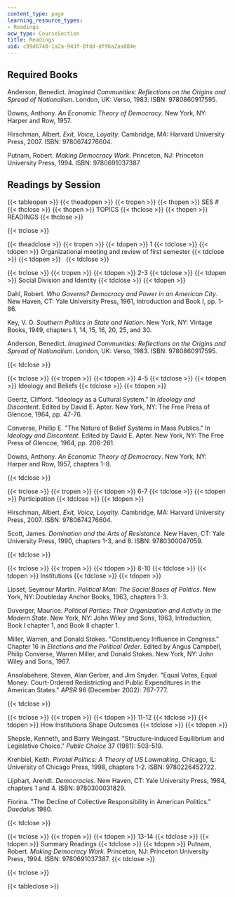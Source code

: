 ```yaml
---
content_type: page
learning_resource_types:
- Readings
ocw_type: CourseSection
title: Readings
uid: c99d6740-1a2a-943f-8fdd-df96a2aa884e
---
```


Required Books
--------------

Anderson, Benedict. _Imagined Communities: Reflections on the Origins and Spread of Nationalism_. London, UK: Verso, 1983. ISBN: 9780860917595.

Downs, Anthony. _An Economic Theory of Democracy_. New York, NY: Harper and Row, 1957.

Hirschman, Albert. _Exit, Voice, Loyalty_. Cambridge, MA: Harvard University Press, 2007. ISBN: 9780674276604.

Putnam, Robert. _Making Democracy Work_. Princeton, NJ: Princeton University Press, 1994. ISBN: 9780691037387.

Readings by Session
-------------------

{{< tableopen >}}
{{< theadopen >}}
{{< tropen >}}
{{< thopen >}}
SES #
{{< thclose >}}
{{< thopen >}}
TOPICS
{{< thclose >}}
{{< thopen >}}
READINGS
{{< thclose >}}

{{< trclose >}}

{{< theadclose >}}
{{< tropen >}}
{{< tdopen >}}
1
{{< tdclose >}}
{{< tdopen >}}
Organizational meeting and review of first semester
{{< tdclose >}}
{{< tdopen >}}
 
{{< tdclose >}}

{{< trclose >}}
{{< tropen >}}
{{< tdopen >}}
2-3
{{< tdclose >}}
{{< tdopen >}}
Social Division and Identity
{{< tdclose >}}
{{< tdopen >}}


Dahl, Robert. _Who Governs? Democracy and Power in an American City_. New Haven, CT: Yale University Press, 1961, Introduction and Book I, pp. 1-86.

Key, V. O. _Southern Politics in State and Nation_. New York, NY: Vintage Books, 1949, chapters 1, 14, 15, 16, 20, 25, and 30.

Anderson, Benedict. _Imagined Communities: Reflections on the Origins and Spread of Nationalism_. London, UK: Verso, 1983. ISBN: 9780860917595.


{{< tdclose >}}

{{< trclose >}}
{{< tropen >}}
{{< tdopen >}}
4-5
{{< tdclose >}}
{{< tdopen >}}
Ideology and Beliefs
{{< tdclose >}}
{{< tdopen >}}


Geertz, Clifford. "Ideology as a Cultural System." In _Ideology and Discontent_. Edited by David E. Apter. New York, NY: The Free Press of Glencoe, 1964, pp. 47-76.

Converse, Phillip E. "The Nature of Belief Systems in Mass Publics." In _Ideology and Discontent_. Edited by David E. Apter. New York, NY: The Free Press of Glencoe, 1964, pp. 206-261.

Downs, Anthony. _An Economic Theory of Democracy_. New York, NY: Harper and Row, 1957, chapters 1-8.


{{< tdclose >}}

{{< trclose >}}
{{< tropen >}}
{{< tdopen >}}
6-7
{{< tdclose >}}
{{< tdopen >}}
Participation
{{< tdclose >}}
{{< tdopen >}}


Hirschman, Albert. _Exit, Voice, Loyalty_. Cambridge, MA: Harvard University Press, 2007. ISBN: 9780674276604.

Scott, James. _Domination and the Arts of Resistance_. New Haven, CT: Yale University Press, 1990, chapters 1-3, and 8. ISBN: 9780300047059.


{{< tdclose >}}

{{< trclose >}}
{{< tropen >}}
{{< tdopen >}}
8-10
{{< tdclose >}}
{{< tdopen >}}
Institutions
{{< tdclose >}}
{{< tdopen >}}


Lipset, Seymour Martin. _Political Man: The Social Bases of Politics_. New York, NY: Doubleday Anchor Books, 1963, chapters 1-3.

Duverger, Maurice. _Political Parties: Their Organization and Activity in the Modern State_. New York, NY: John Wiley and Sons, 1963, Introduction, Book I chapter 1, and Book II chapter 1.

Miller, Warren, and Donald Stokes. "Constituency Influence in Congress." Chapter 16 in _Elections and the Political Order_. Edited by Angus Campbell, Philip Converse, Warren Miller, and Donald Stokes. New York, NY: John Wiley and Sons, 1967.

Ansolabehere, Steven, Alan Gerber, and Jim Snyder. "Equal Votes, Equal Money: Court-Ordered Redistricting and Public Expenditures in the American States." _APSR_ 96 (December 2002): 767-777.


{{< tdclose >}}

{{< trclose >}}
{{< tropen >}}
{{< tdopen >}}
11-12
{{< tdclose >}}
{{< tdopen >}}
How Institutions Shape Outcomes
{{< tdclose >}}
{{< tdopen >}}


Shepsle, Kenneth, and Barry Weingast. "Structure-induced Equilibrium and Legislative Choice." _Public Choice_ 37 (1981): 503-519.

Krehbiel, Keith. _Pivotal Politics: A Theory of US Lawmaking_. Chicago, IL: University of Chicago Press, 1998, chapters 1-2. ISBN: 9780226452722.

Lijphart, Arendt. _Democracies_. New Haven, CT: Yale University Press, 1984, chapters 1 and 4. ISBN: 9780300031829.

Fiorina. "The Decline of Collective Responsibility in American Politics." _Daedalus_ 1980.


{{< tdclose >}}

{{< trclose >}}
{{< tropen >}}
{{< tdopen >}}
13-14
{{< tdclose >}}
{{< tdopen >}}
Summary Readings
{{< tdclose >}}
{{< tdopen >}}
Putnam, Robert. _Making Democracy Work_. Princeton, NJ: Princeton University Press, 1994. ISBN: 9780691037387.
{{< tdclose >}}

{{< trclose >}}

{{< tableclose >}}